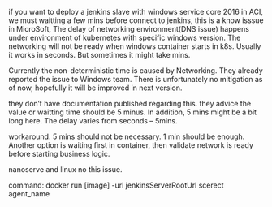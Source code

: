 if you want to deploy a jenkins slave with windows service core 2016 in ACI, we must waitting a few mins before connect to jenkins, this is a know isssue in MicroSoft, The delay of networking environment(DNS issue) happens under environment of kubernetes with specific windows version. The networking will not be ready when windows container starts in k8s. Usually it works in seconds. But sometimes it might take mins.

 Currently the non-deterministic time is caused by Networking. They already reported the issue to Windows team. There is unfortunately no mitigation as of now, hopefully it will be improved in next version.
 
they don’t have documentation published regarding this. they advice the value or waitting time should be 5 minus. In addition, 5 mins might be a bit long here. The delay varies from seconds – 5mins.  


workaround: 5 mins should not be necessary. 1 min should be enough. Another option is waiting first in container, then validate network is ready before starting business logic.

nanoserve and linux no this issue.


command: docker run [image] -url jenkinsServerRootUrl scerect agent_name 
